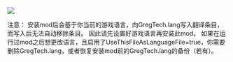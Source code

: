 

[![](https://github.com/reobf/Programmable-Hatches-Mod/actions/workflows/build-and-test.yml/badge.svg)](https://github.com/reobf/Programmable-Hatches-Mod/actions/workflows/build-and-test.yml)


注意：
安装mod后会基于你当前的游戏语言，向GregTech.lang写入翻译条目，而写入后无法自动移除条目。
因此请先设置好游戏语言再安装此mod。
如果在运行过mod之后想更改语言，且启用了UseThisFileAsLanguageFile=true，你需要删除GregTech.lang，或者恢复安装mod前的GregTech.lang的备份（若有）。